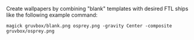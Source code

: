 Create wallpapers by combining "blank" templates with desired FTL ships like the following example command:

```
magick gruvbox/blank.png osprey.png -gravity Center -composite gruvbox/osprey.png
```
